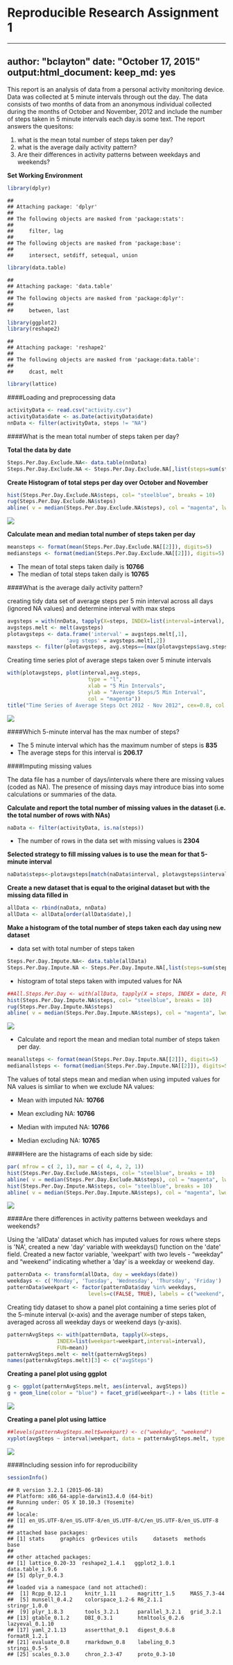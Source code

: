 
Reproducible Research Assignment 1
===================================
--- 
author: "bclayton"
date: "October 17, 2015"
output:html_document: keep_md: yes
---
 

This report is an analysis of data from a personal activity monitoring device. 
Data was collected at 5 minute intervals through out the day. The data consists 
of two months of data from an anonymous individual collected during the months 
of October and November, 2012 and include the number of steps taken in 5 minute 
intervals each day.is some text.  The report answers the quesitons:

1. what is the mean total number of steps taken per day?
2. what is the average daily activity pattern?
3. Are their differences in activity patterns between weekdays and weekends?

**Set Working Environment**


```r
library(dplyr)
```

```
## 
## Attaching package: 'dplyr'
## 
## The following objects are masked from 'package:stats':
## 
##     filter, lag
## 
## The following objects are masked from 'package:base':
## 
##     intersect, setdiff, setequal, union
```

```r
library(data.table)
```

```
## 
## Attaching package: 'data.table'
## 
## The following objects are masked from 'package:dplyr':
## 
##     between, last
```

```r
library(ggplot2)
library(reshape2)
```

```
## 
## Attaching package: 'reshape2'
## 
## The following objects are masked from 'package:data.table':
## 
##     dcast, melt
```

```r
library(lattice)
```


####Loading and preprocessing data



```r
activityData <- read.csv("activity.csv")
activityData$date <- as.Date(activityData$date)
nnData <- filter(activityData, steps != "NA")
```

####What is the mean total number of steps taken per day?

**Total the data by date**

```r
Steps.Per.Day.Exclude.NA<- data.table(nnData)
Steps.Per.Day.Exclude.NA <- Steps.Per.Day.Exclude.NA[,list(steps=sum(steps)), by='date']
```

**Create Histogram of total steps per day over October and November**


```r
hist(Steps.Per.Day.Exclude.NA$steps, col= "steelblue", breaks = 10)
rug(Steps.Per.Day.Exclude.NA$steps)
abline( v = median(Steps.Per.Day.Exclude.NA$steps), col = "magenta", lwd = 4)
```

![](PA1_template_files/figure-html/unnamed-chunk-4-1.png) 

**Calculate mean and median total number of steps taken per day**


```r
meansteps <- format(mean(Steps.Per.Day.Exclude.NA[[2]]), digits=5)
mediansteps <- format(median(Steps.Per.Day.Exclude.NA[[2]]), digits=5)
```

- The mean of total steps taken daily is  **10766**  
- The median of total steps taken daily is **10765**

####What is the average daily activity pattern?

creating tidy data set of average steps per 5 min interval across all days (ignored NA values) and determine interval with max steps

```r
avgsteps = with(nnData, tapply(X=steps, INDEX=list(interval=interval), FUN=mean))
avgsteps.melt <- melt(avgsteps)
plotavgsteps <- data.frame('interval' = avgsteps.melt[,1],
                   'avg steps' = avgsteps.melt[,2])
maxsteps <- filter(plotavgsteps, avg.steps==(max(plotavgsteps$avg.steps)))                  
```

Creating time series plot of average steps taken over 5 minute intervals

```r
with(plotavgsteps, plot(interval,avg.steps,                                            
                          type = "l", 
                          xlab = "5 Min Intervals",
                          ylab = "Average Steps/5 Min Interval",
                          col = "magenta"))
title("Time Series of Average Steps Oct 2012 - Nov 2012", cex=0.8, col.main = "steelblue")
```

![](PA1_template_files/figure-html/unnamed-chunk-7-1.png) 

####Which 5-minute interval has the max number of steps?
- The 5 minute interval which has the maximum number of steps is **835**  
- The average steps for 
this interval is  **206.17**



####Imputing missing values

The data file has a number of days/intervals where there are missing values (coded as NA). The presence of missing days may introduce bias into some calculations or summaries of the data.

**Calculate and report the total number of missing values in the dataset (i.e. the total number of rows with NAs)**


```r
naData <- filter(activityData, is.na(steps))
```

- The number of rows in the data set with missing values is **2304**

**Selected strategy to fill missing values is to use the mean for that 5-minute interval**


```r
naData$steps<-plotavgsteps[match(naData$interval, plotavgsteps$interval),2]
```

**Create a new dataset that is equal to the original dataset but with the missing data filled in**


```r
allData <- rbind(naData, nnData)
allData <- allData[order(allData$date),]
```

**Make a histogram of the total number of steps taken each day using new dataset**

- data set with total number of steps taken

```r
Steps.Per.Day.Impute.NA<- data.table(allData)
Steps.Per.Day.Impute.NA <- Steps.Per.Day.Impute.NA[,list(steps=sum(steps)), by='date']
```

- histogram of total steps taken with imputed values for NA

```r
##All.Steps.Per.Day <- with(allData, tapply(X = steps, INDEX = date, FUN = sum)) 
hist(Steps.Per.Day.Impute.NA$steps, col= "steelblue", breaks = 10)
rug(Steps.Per.Day.Impute.NA$steps)
abline( v = median(Steps.Per.Day.Impute.NA$steps), col = "magenta", lwd = 4)
```

![](PA1_template_files/figure-html/unnamed-chunk-12-1.png) 

- Calculate and report the mean and median total number of steps taken per day. 

```r
meanallsteps <- format(mean(Steps.Per.Day.Impute.NA[[2]]), digits=5)
medianallsteps <- format(median(Steps.Per.Day.Impute.NA[[2]]), digits=5)
```

The values of total steps mean and median when using imputed values for NA values is simliar to when we exclude NA values:

- Mean with imputed NA:    **10766**   

- Mean excluding NA:   **10766**

- Median with imputed NA:  **10766** 

- Median excluding NA: **10765**


####Here are the histagrams of each side by side:


```r
par( mfrow = c( 2, 1), mar = c( 4, 4, 2, 1))
hist(Steps.Per.Day.Exclude.NA$steps, col= "steelblue", breaks = 10)
abline( v = median(Steps.Per.Day.Exclude.NA$steps), col = "magenta", lwd = 4)
hist(Steps.Per.Day.Impute.NA$steps, col= "steelblue", breaks = 10) 
abline( v = median(Steps.Per.Day.Impute.NA$steps), col = "magenta", lwd = 4)
```

![](PA1_template_files/figure-html/unnamed-chunk-14-1.png) 

####Are there differences in activity patterns between weekdays and weekends?

Using the 'allData' dataset which has imputed values for rows where steps is 'NA', created a new 'day' variable with weekdays() function on the 'date' field. 
Created a new factor variable, 'weekpart' with two levels -  “weekday” and “weekend” indicating whether a 'day' is a weekday or weekend day.


```r
patternData <- transform(allData, day = weekdays(date))
weekdays <- c('Monday', 'Tuesday', 'Wednesday', 'Thursday', 'Friday')
patternData$weekpart <- factor(patternData$day %in% weekdays, 
                          levels=c(FALSE, TRUE), labels = c("weekend", "weekday"))
```

Creating tidy dataset to show a panel plot containing a time series plot of the 5-minute interval (x-axis) and the average number of steps taken, averaged across all weekday days or weekend days (y-axis). 

```r
patternAvgSteps <- with(patternData, tapply(X=steps, 
                INDEX=list(weekpart=weekpart,interval=interval), 
                FUN=mean))
patternAvgSteps.melt <- melt(patternAvgSteps) 
names(patternAvgSteps.melt)[3] <- c("avgSteps")
```

**Creating a panel plot using ggplot**



```r
g <- ggplot(patternAvgSteps.melt, aes(interval, avgSteps))
g + geom_line(color = "blue") + facet_grid(weekpart~.) + labs (title = "Average Steps Across Days") + labs (x = "Interval", y = "Number of Steps") + theme_bw()
```

![](PA1_template_files/figure-html/unnamed-chunk-17-1.png) 



**Creating a panel plot using lattice**

```r
##levels(patternAvgSteps.melt$weekpart) <- c("weekday", "weekend") 
xyplot(avgSteps ~ interval|weekpart, data = patternAvgSteps.melt, type = "l", layout=c(1,2), as.table=TRUE, xlab = "Interval", ylab = "Number of Steps", main="Average Steps Across Days")
```

![](PA1_template_files/figure-html/unnamed-chunk-18-1.png) 


####Including session info for reproducibility

```r
sessionInfo()
```

```
## R version 3.2.1 (2015-06-18)
## Platform: x86_64-apple-darwin13.4.0 (64-bit)
## Running under: OS X 10.10.3 (Yosemite)
## 
## locale:
## [1] en_US.UTF-8/en_US.UTF-8/en_US.UTF-8/C/en_US.UTF-8/en_US.UTF-8
## 
## attached base packages:
## [1] stats     graphics  grDevices utils     datasets  methods   base     
## 
## other attached packages:
## [1] lattice_0.20-33  reshape2_1.4.1   ggplot2_1.0.1    data.table_1.9.6
## [5] dplyr_0.4.3     
## 
## loaded via a namespace (and not attached):
##  [1] Rcpp_0.12.1      knitr_1.11       magrittr_1.5     MASS_7.3-44     
##  [5] munsell_0.4.2    colorspace_1.2-6 R6_2.1.1         stringr_1.0.0   
##  [9] plyr_1.8.3       tools_3.2.1      parallel_3.2.1   grid_3.2.1      
## [13] gtable_0.1.2     DBI_0.3.1        htmltools_0.2.6  lazyeval_0.1.10 
## [17] yaml_2.1.13      assertthat_0.1   digest_0.6.8     formatR_1.2.1   
## [21] evaluate_0.8     rmarkdown_0.8    labeling_0.3     stringi_0.5-5   
## [25] scales_0.3.0     chron_2.3-47     proto_0.3-10
```

